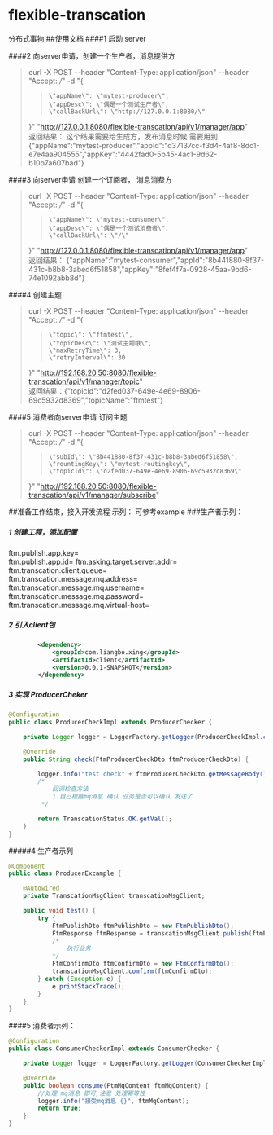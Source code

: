 # flexible-transcation
分布式事物
##使用文档 
####1 启动 server         
   

####2 向server申请，创建一个生产者，消息提供方  
>curl -X POST --header "Content-Type: application/json" --header "Accept: */*"  -d "{    
>>     \"appName\": \"mytest-producer\",     
>>     \"appDesc\": \"偶是一个测试生产者\",     
>>     \"callBackUrl\": \"http://127.0.0.1:8080/\"         
> }" "http://127.0.0.1:8080/flexible-transcation/api/v1/manager/app"  
返回结果： 这个结果需要给生成方，发布消息时候 需要用到 
{"appName":"mytest-producer","appId":"d37137cc-f3d4-4af8-8dc1-e7e4aa904555","appKey":"4442fad0-5b45-4ac1-9d62-b10b7a607bad"} 

####3 向server申请  创建一个订阅者， 消息消费方
> curl -X POST --header "Content-Type: application/json" --header "Accept: */*"  -d "{    
>>     \"appName\": \"mytest-consumer\",     
>>     \"appDesc\": \"偶是一个测试消费者\",     
>>     \"callBackUrl\": \"/\"         
> }" "http://127.0.0.1:8080/flexible-transcation/api/v1/manager/app"  
返回结果：
{"appName":"mytest-consumer","appId":"8b441880-8f37-431c-b8b8-3abed6f51858","appKey":"8fef4f7a-0928-45aa-9bd6-74e1092abb8d"}    

####4 创建主题

> curl -X POST --header "Content-Type: application/json" --header "Accept: */*"  -d "{
>>     \"topic\": \"ftmtest\",
>>     \"topicDesc\": \"测试主题哦\",
>>     \"maxRetryTime\": 3,
>>     \"retryInterval\": 30
> }" "http://192.168.20.50:8080/flexible-transcation/api/v1/manager/topic"  
返回结果：{"topicId":"d2fed037-649e-4e69-8906-69c5932d8369","topicName":"ftmtest"}

####5 消费者向server申请 订阅主题

>curl -X POST --header "Content-Type: application/json" --header "Accept: */*"  -d "{
>>     \"subId\": \"8b441880-8f37-431c-b8b8-3abed6f51858\",
>>     \"rountingKey\": \"mytest-routingkey\",
>>     \"topicId\": \"d2fed037-649e-4e69-8906-69c5932d8369\"
>}" "http://192.168.20.50:8080/flexible-transcation/api/v1/manager/subscribe"

##准备工作结束，接入开发流程 示列： 可参考example
###生产者示列：
##### 1 创建工程，添加配置
ftm.publish.app.key=    
ftm.publish.app.id= 
ftm.asking.target.server.addr=  
ftm.transcation.client.queue=   
ftm.transcation.message.mq.address= 
ftm.transcation.message.mq.username=    
ftm.transcation.message.mq.password=    
ftm.transcation.message.mq.virtual-host=  
##### 2 引入client包
```xml
        <dependency>
            <groupId>com.liangbo.xing</groupId>
            <artifactId>client</artifactId>
            <version>0.0.1-SNAPSHOT</version>
        </dependency>
```
  
##### 3 实现 ProducerCheker
```java
@Configuration
public class ProducerCheckImpl extends ProducerChecker {

    private Logger logger = LoggerFactory.getLogger(ProducerCheckImpl.class);

    @Override
    public String check(FtmProducerCheckDto ftmProducerCheckDto) {

        logger.info("test check" + ftmProducerCheckDto.getMessageBody());
        /*
            回调检查方法
            1 自己根据mq消息 确认 业务是否可以确认 发送了
         */

        return TranscationStatus.OK.getVal();
    }
}

```
#####4 生产者示列
```java
@Component
public class ProducerExcample {

    @Autowired
    private TranscationMsgClient transcationMsgClient;

    public void test() {
        try {
            FtmPublishDto ftmPublishDto = new FtmPublishDto();
            FtmResponse ftmResponse = transcationMsgClient.publish(ftmPublishDto);
            /*
                执行业务
            */
            FtmConfirmDto ftmConfirmDto = new FtmConfirmDto();
            transcationMsgClient.comfirm(ftmConfirmDto);
        } catch (Exception e) {
            e.printStackTrace();
        }
    }
}

```


####5 消费者示列：
```java
@Configuration
public class ConsumerCheckerImpl extends ConsumerChecker {

    private Logger logger = LoggerFactory.getLogger(ConsumerCheckerImpl.class);

    @Override
    public boolean consume(FtmMqContent ftmMqContent) {
        //处理 mq消息 即可,注意 处理幂等性
        logger.info("接受mq消息 {}", ftmMqContent);
        return true;
    }
}
```



















